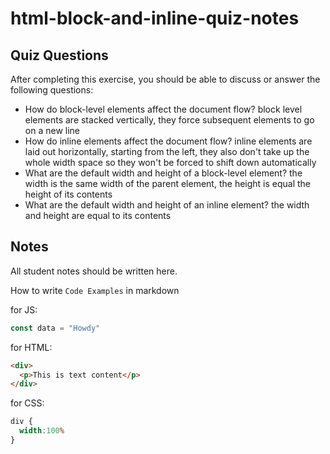 # html-block-and-inline-quiz-notes

## Quiz Questions

After completing this exercise, you should be able to discuss or answer the following questions:

- How do block-level elements affect the document flow?
block level elements are stacked vertically, they force subsequent elements to go on a new line
- How do inline elements affect the document flow?
inline elements are laid out horizontally, starting from the left, they also don't take up the whole width space so they won't be forced to shift down automatically
- What are the default width and height of a block-level element?
the width is the same width of the parent element, the height is equal the height of its contents
- What are the default width and height of an inline element?
the width and height are equal to its contents
## Notes

All student notes should be written here.


How to write `Code Examples` in markdown

for JS:
```javascript
const data = "Howdy"
```

for HTML:
```html
<div>
  <p>This is text content</p>
</div>
```

for CSS:
```css
div {
  width:100%
}
```
